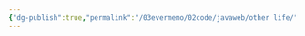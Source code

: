 ```yaml
---
{"dg-publish":true,"permalink":"/03evermemo/02code/javaweb/other life/","dgPassFrontmatter":true,"noteIcon":"","created":"","updated":""}
---
```


